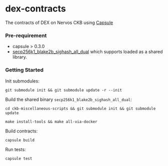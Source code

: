 # dex-contracts

The contracts of DEX on Nervos CKB using [Capsule](https://github.com/nervosnetwork/capsule)

### Pre-requirement

- capsule > 0.3.0
- [secp256k1_blake2b_sighash_all_dual](https://github.com/nervosnetwork/ckb-miscellaneous-scripts/blob/master/c/secp256k1_blake2b_sighash_all_dual.c) which supports loaded as a shared library.

### Getting Started

Init submodules:

```
git submodule init && git submodule update -r --init
```

Build the shared binary `secp256k1_blake2b_sighash_all_dual`:

```
cd ckb-miscellaneous-scripts && git submodule init && git submodule update

make install-tools && make all-via-docker
```

Build contracts:

```sh
capsule build
```

Run tests:

```sh
capsule test
```
